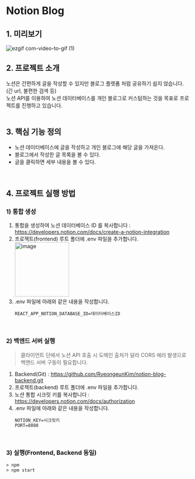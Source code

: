 # Notion Blog

## 1. 미리보기
![ezgif com-video-to-gif (1)](https://github.com/RyeongeunKim/notion-blog-frontend/assets/80612679/0458eb41-a194-401c-993d-da0c1356dc91)
<br/>
## 2. 프로젝트 소개

노션은 간편하게 글을 작성할 수 있지만 블로그 플랫폼 처럼 공유하기 쉽지 않습니다. (긴 url, 불편한 검색 등)</br>
노션 API를 이용하여 노션 데이터베이스를 개인 블로그로 커스텀하는 것을 목표로 프로젝트를 진행하고 있습니다.<br/><br/>

## 3. 핵심 기능 정의

- 노션 데이터베이스에 글을 작성하고 개인 블로그에 해당 글을 가져온다.
- 블로그에서 작성한 글 목록을 볼 수 있다.
- 글을 클릭하면 세부 내용을 볼 수 있다.

</br>

## 4. 프로젝트 실행 방법

### 1) 통합 생성
1. 통합을 생성하여 노션 데이터베이스 ID 를 복사합니다 : https://developers.notion.com/docs/create-a-notion-integration</br>
2. 프로젝트(frontend) 루트 폴더에 .env 파일을 추가합니다.</br>
  <img width="148" alt="image" src="https://github.com/RyeongeunKim/notion-blog-frontend/assets/80612679/1a2f0fd0-4b70-4404-8dab-bad66585561f"></br>
3. .env 파일에 아래와 같은 내용을 작성합니다.
   ```
   REACT_APP_NOTION_DATABASE_ID=데이터베이스ID
   ```
</br>

### 2) 백엔드 서버 실행

> 클라이언트 단에서 노션 API 호출 시 도메인 출처가 달라 CORS 에러 발생으로 백앤드 서버 구동이 필요합니다.

1. Backend(Git) : https://github.com/RyeongeunKim/notion-blog-backend.git
2. 프로젝트(backend) 루트 폴더에 .env 파일을 추가합니다.</br>
3. 노션 통합 시크릿 키를 복사합니다 : https://developers.notion.com/docs/authorization
3. .env 파일에 아래와 같은 내용을 작성합니다.
   ```
   NOTION_KEY=시크릿키
   PORT=8080
   ```
</br>

### 3) 실행(Frontend, Backend 동일)
```
> npm
> npm start 
```
</br>
